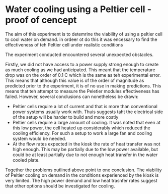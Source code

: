# Water cooling using a Peltier cell - proof of cencept

The aim of this experiment is to detemrine the viability of using a peltier cell to cool water on demand.
in ordeer ot do this it was encessary to find the effectiveness of teh Peltier cell under realistic conditions




The experiment conducted encountered several unexpected obstacles. 

Firstly, we did not have access to a power supply strong enough to create as much cooling as we had anticipated.
This meant that the temperature drop was on the order of 0.1 C which is the same as teh experimental error.
This means that although this value is of the order of magnitude as predicted prior to the experiment,
it is of no use in making predictions.
This means that teh attempt to measure the Peletier modules effectiveness has failed.
However, several conclusions can nonetheless be drawn:

- Peltier cells require a lot of current and that is more than conventional power systems usually work with. Thuis suggests taht the electrical side of the setup will be harder to build and more costly
- Peltier cells require a large amount of cooling. It was noted that even at this low power, the cell heated up considerably which reduced the cooling efficiency. For such a setup to work a large fan and cooling system would be needed.
- At the flow rates expected in the kiosk the rate of heat transfer was not high enough. This may be partially due to the low power available, but could be at least partially due to not enough heat transfer in the water cooled plate.

Together the problems outlined above point to one conclusion. The viability of Peltier cooling on demand in the conditions experienced by the kiosk is very limited. The high power demand and low heat trasnfer rates suggest that other options should be investigated for cooling.


